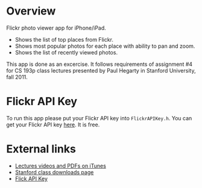 # Overview

Flickr photo viewer app for iPhone/iPad.

* Shows the list of top places from Flickr.
* Shows most popular photos for each place with ability to pan and zoom.
* Shows the list of recently viewed photos.

This app is done as an excercise. It follows requirements of assignment #4 for CS 193p class lectures presented by Paul Hegarty in Stanford University, fall 2011.

# Flickr API Key

To run this app please put your Flickr API key into `FlickrAPIKey.h`.
You can get your Flickr API key [here](http://www.flickr.com/services/api/misc.api_keys.html). It is free.

# External links

* [Lectures videos and PDFs on iTunes](https://itunes.apple.com/us/itunes-u/ipad-iphone-application-development/id473757255)
* [Stanford class downloads page](http://www.stanford.edu/class/cs193p/cgi-bin/drupal/downloads-2010-fall)
* [Flick API Key](http://www.flickr.com/services/api/misc.api_keys.html)
